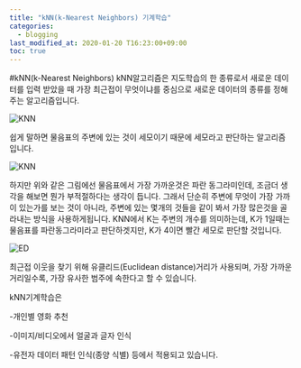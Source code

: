 ```yaml
---
title: "kNN(k-Nearest Neighbors) 기계학습"
categories: 
  - blogging
last_modified_at: 2020-01-20 T16:23:00+09:00
toc: true
---
```

#kNN(k-Nearest Neighbors)
kNN알고리즘은 지도학습의 한 종류로서 새로운 데이터를 입력 받았을 때 가장 최근접이 무엇이냐를 중심으로
새로운 데이터의 종류를 정해주는 알고리즘입니다.

![KNN](https://user-images.githubusercontent.com/58400107/148206257-968a449b-e4cc-4ff5-899c-be526fdedc09.png)



쉽게 말하면 물음표의 주변에 있는 것이 세모이기 때문에 세모라고 판단하는 알고리즘 입니다.

![KNN](https://user-images.githubusercontent.com/58400107/148206257-968a449b-e4cc-4ff5-899c-be526fdedc09.png)



하지만 위와 같은 그림에선
물음표에서 가장 가까운것은 파란 동그라미인데,
조금더 생각을 해보면 뭔가 부적절하다는 생각이 듭니다.
그래서 단순히 주변에 무엇이 가장 가까이 있는가를 보는 것이 아니라,
주변에 있는 몇개의 것들을 같이 봐서 가장 많은것을 골라내는 방식을 사용하게됩니다.
KNN에서 K는 주변의 개수를 의미하는데,
K가 1일때는 물음표를 파란동그라미라고 판단하겟지만,
K가 4이면 빨간 세모로 판단할 것입니다.

![ED](https://user-images.githubusercontent.com/58400107/148206406-5bb53ab6-c12c-4e5c-9e76-641af6ecf6ef.png)


최근접 이웃을 찾기 위해 유클리드(Euclidean distance)거리가 사용되며,
가장 가까운 거리일수록, 가장 유사한 범주에 속한다고 할 수 있습니다.

kNN기계학습은


-개인별 영화 추천


-이미지/비디오에서 얼굴과 글자 인식


-유전자 데이터 패턴 인식(종양 식별) 등에서 적용되고 있습니다.

